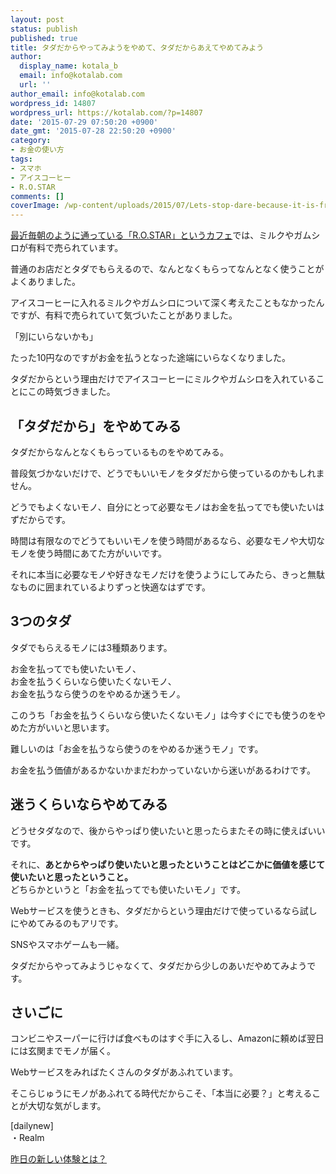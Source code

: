 ```yaml
---
layout: post
status: publish
published: true
title: タダだからやってみようをやめて、タダだからあえてやめてみよう
author:
  display_name: kotala_b
  email: info@kotalab.com
  url: ''
author_email: info@kotalab.com
wordpress_id: 14807
wordpress_url: https://kotalab.com/?p=14807
date: '2015-07-29 07:50:20 +0900'
date_gmt: '2015-07-28 22:50:20 +0900'
category:
- お金の使い方
tags:
- スマホ
- アイスコーヒー
- R.O.STAR
comments: []
coverImage: /wp-content/uploads/2015/07/Lets-stop-dare-because-it-is-free_20150729.jpg
---
```

<p><a href="/cafe-rostar-toyosu" title="豊洲にある電源とWi-Fiが使えて自家焙煎のコーヒーが飲めるカフェ「R.O.STAR」">最近毎朝のように通っている「R.O.STAR」というカフェ</a>では、ミルクやガムシロが有料で売られています。</p>
<p>普通のお店だとタダでもらえるので、なんとなくもらってなんとなく使うことがよくありました。</p>
<p>アイスコーヒーに入れるミルクやガムシロについて深く考えたこともなかったんですが、有料で売られていて気づいたことがありました。</p>
<p>「別にいらないかも」</p>
<p>たった10円なのですがお金を払うとなった途端にいらなくなりました。</p>
<p>タダだからという理由だけでアイスコーヒーにミルクやガムシロを入れていることにこの時気づきました。</p>
<!--more-->
<h2>「タダだから」をやめてみる</h2>
<p>タダだからなんとなくもらっているものをやめてみる。</p>
<p>普段気づかないだけで、どうでもいいモノをタダだから使っているのかもしれません。</p>
<p>どうでもよくないモノ、自分にとって必要なモノはお金を払ってでも使いたいはずだからです。</p>
<p>時間は有限なのでどうてもいいモノを使う時間があるなら、必要なモノや大切なモノを使う時間にあてた方がいいです。</p>
<p>それに本当に必要なモノや好きなモノだけを使うようにしてみたら、きっと無駄なものに囲まれているよりずっと快適なはずです。</p>
<h2>3つのタダ</h2>
<p>タダでもらえるモノには3種類あります。</p>
<p>お金を払ってでも使いたいモノ、<br />
お金を払うくらいなら使いたくないモノ、<br />
お金を払うなら使うのをやめるか迷うモノ。</p>
<p>このうち「お金を払うくらいなら使いたくないモノ」は今すぐにでも使うのをやめた方がいいと思います。</p>
<p>難しいのは「お金を払うなら使うのをやめるか迷うモノ」です。</p>
<p>お金を払う価値があるかないかまだわかっていないから迷いがあるわけです。</p>
<h2>迷うくらいならやめてみる</h2>
<p>どうせタダなので、後からやっぱり使いたいと思ったらまたその時に使えばいいです。</p>
<p>それに、<strong>あとからやっぱり使いたいと思ったということはどこかに価値を感じて使いたいと思ったということ。</strong><br />
どちらかというと「お金を払ってでも使いたいモノ」です。</p>
<p>Webサービスを使うときも、タダだからという理由だけで使っているなら試しにやめてみるのもアリです。</p>
<p>SNSやスマホゲームも一緒。</p>
<p>タダだからやってみようじゃなくて、タダだから少しのあいだやめてみようです。</p>
<h2>さいごに</h2>
<p>コンビニやスーパーに行けば食べものはすぐ手に入るし、Amazonに頼めば翌日には玄関までモノが届く。</p>
<p>Webサービスをみればたくさんのタダがあふれています。</p>
<p>そこらじゅうにモノがあふれてる時代だからこそ、「本当に必要？」と考えることが大切な気がします。</p>
<p>[dailynew]<br />
・Realm</p>
<p><a href="/lets-start-1day1new" title="昨日の新しい体験とは？">昨日の新しい体験とは？</a></p>
<div class="clear"></div>
